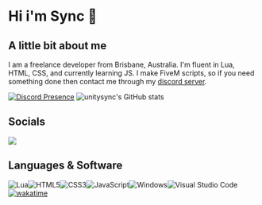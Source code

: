# Hi i'm Sync 👋

## A little bit about me
I am a freelance developer from Brisbane, Australia. I'm fluent in Lua, HTML, CSS, and currently learning JS. I make FiveM scripts, so if you need something done then contact me through my [discord server](https://discord.gg/UsGzwFcDkT).

[![Discord Presence](https://lanyard.cnrad.dev/api/265742868587479050)](https://discord.com/users/265742868587479050)
![unitysync's GitHub stats](https://github-readme-stats.vercel.app/api?username=unitysync&show_icons=true&theme=ambient_gradient)

## Socials
<p><a href="https://discord.gg/UsGzwFcDkT">
<img src="https://img.shields.io/discord/1112524852935544834?style=for-the-badge&logo=discord&labelColor=5865F2&logoColor=white&color=2c2f33&label=Discord"/>
</a></p>

## Languages & Software
![Lua](https://img.shields.io/badge/lua-%232C2D72.svg?style=for-the-badge&logo=lua&logoColor=white)![HTML5](https://img.shields.io/badge/html5-%23E34F26.svg?style=for-the-badge&logo=html5&logoColor=white)![CSS3](https://img.shields.io/badge/css3-%231572B6.svg?style=for-the-badge&logo=css3&logoColor=white)![JavaScript](https://img.shields.io/badge/javascript-%23323330.svg?style=for-the-badge&logo=javascript&logoColor=%23F7DF1E)![Windows](https://img.shields.io/badge/Windows-0078D6?style=for-the-badge&logo=windows&logoColor=white)![Visual Studio Code](https://img.shields.io/badge/Visual%20Studio%20Code-0078d7.svg?style=for-the-badge&logo=visual-studio-code&logoColor=white)[![wakatime](https://wakatime.com/badge/user/018c590e-972a-4f9d-bbc0-f77a1b8e8227.svg?style=for-the-badge)](https://wakatime.com/@unitysync)

<!--
**unitysync/unitysync** is a ✨ _special_ ✨ repository because its `README.md` (this file) appears on your GitHub profile.

Here are some ideas to get you started:

- 🔭 I’m currently working on ...
- 🌱 I’m currently learning ...
- 👯 I’m looking to collaborate on ...
- 🤔 I’m looking for help with ...
- 💬 Ask me about ...
- 📫 How to reach me: ...
- 😄 Pronouns: ...
- ⚡ Fun fact: ...
-->
